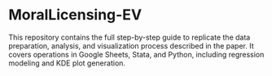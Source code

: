 # MoralLicensing-EV
This repository contains the full step-by-step guide to replicate the data preparation, analysis, and visualization process described in the paper. It covers operations in Google Sheets, Stata, and Python, including regression modeling and KDE plot generation.
